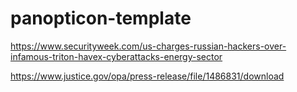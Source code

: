 # panopticon-template

https://www.securityweek.com/us-charges-russian-hackers-over-infamous-triton-havex-cyberattacks-energy-sector

https://www.justice.gov/opa/press-release/file/1486831/download
